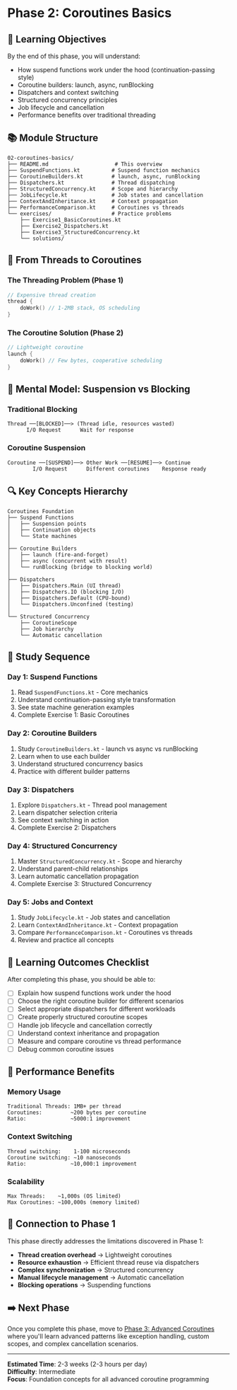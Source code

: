 # Phase 2: Coroutines Basics

## 🎯 Learning Objectives

By the end of this phase, you will understand:
- How suspend functions work under the hood (continuation-passing style)
- Coroutine builders: launch, async, runBlocking
- Dispatchers and context switching
- Structured concurrency principles
- Job lifecycle and cancellation
- Performance benefits over traditional threading

## 📚 Module Structure

```
02-coroutines-basics/
├── README.md                     # This overview
├── SuspendFunctions.kt          # Suspend function mechanics
├── CoroutineBuilders.kt         # launch, async, runBlocking
├── Dispatchers.kt               # Thread dispatching
├── StructuredConcurrency.kt     # Scope and hierarchy
├── JobLifecycle.kt              # Job states and cancellation
├── ContextAndInheritance.kt     # Context propagation
├── PerformanceComparison.kt     # Coroutines vs threads
└── exercises/                   # Practice problems
    ├── Exercise1_BasicCoroutines.kt
    ├── Exercise2_Dispatchers.kt
    ├── Exercise3_StructuredConcurrency.kt
    └── solutions/
```

## 🚀 From Threads to Coroutines

### The Threading Problem (Phase 1)
```kotlin
// Expensive thread creation
thread {
    doWork() // 1-2MB stack, OS scheduling
}
```

### The Coroutine Solution (Phase 2)
```kotlin
// Lightweight coroutine
launch {
    doWork() // Few bytes, cooperative scheduling
}
```

## 🧠 Mental Model: Suspension vs Blocking

### Traditional Blocking
```
Thread ──[BLOCKED]──> (Thread idle, resources wasted)
      I/O Request      Wait for response
```

### Coroutine Suspension
```
Coroutine ──[SUSPEND]──> Other Work ──[RESUME]──> Continue
        I/O Request      Different coroutines    Response ready
```

## 🔍 Key Concepts Hierarchy

```
Coroutines Foundation
├── Suspend Functions
│   ├── Suspension points
│   ├── Continuation objects
│   └── State machines
│
├── Coroutine Builders
│   ├── launch (fire-and-forget)
│   ├── async (concurrent with result)
│   └── runBlocking (bridge to blocking world)
│
├── Dispatchers
│   ├── Dispatchers.Main (UI thread)
│   ├── Dispatchers.IO (blocking I/O)
│   ├── Dispatchers.Default (CPU-bound)
│   └── Dispatchers.Unconfined (testing)
│
└── Structured Concurrency
    ├── CoroutineScope
    ├── Job hierarchy
    └── Automatic cancellation
```

## 📖 Study Sequence

### Day 1: Suspend Functions
1. Read `SuspendFunctions.kt` - Core mechanics
2. Understand continuation-passing style transformation
3. See state machine generation examples
4. Complete Exercise 1: Basic Coroutines

### Day 2: Coroutine Builders
1. Study `CoroutineBuilders.kt` - launch vs async vs runBlocking
2. Learn when to use each builder
3. Understand structured concurrency basics
4. Practice with different builder patterns

### Day 3: Dispatchers
1. Explore `Dispatchers.kt` - Thread pool management
2. Learn dispatcher selection criteria
3. See context switching in action
4. Complete Exercise 2: Dispatchers

### Day 4: Structured Concurrency
1. Master `StructuredConcurrency.kt` - Scope and hierarchy
2. Understand parent-child relationships
3. Learn automatic cancellation propagation
4. Complete Exercise 3: Structured Concurrency

### Day 5: Jobs and Context
1. Study `JobLifecycle.kt` - Job states and cancellation
2. Learn `ContextAndInheritance.kt` - Context propagation
3. Compare `PerformanceComparison.kt` - Coroutines vs threads
4. Review and practice all concepts

## 🎯 Learning Outcomes Checklist

After completing this phase, you should be able to:

- [ ] Explain how suspend functions work under the hood
- [ ] Choose the right coroutine builder for different scenarios
- [ ] Select appropriate dispatchers for different workloads
- [ ] Create properly structured coroutine scopes
- [ ] Handle job lifecycle and cancellation correctly
- [ ] Understand context inheritance and propagation
- [ ] Measure and compare coroutine vs thread performance
- [ ] Debug common coroutine issues

## 🔄 Performance Benefits

### Memory Usage
```
Traditional Threads: 1MB+ per thread
Coroutines:         ~200 bytes per coroutine
Ratio:              ~5000:1 improvement
```

### Context Switching
```
Thread switching:    1-100 microseconds
Coroutine switching: ~10 nanoseconds  
Ratio:              ~10,000:1 improvement
```

### Scalability
```
Max Threads:    ~1,000s (OS limited)
Max Coroutines: ~100,000s (memory limited)
```

## 🔗 Connection to Phase 1

This phase directly addresses the limitations discovered in Phase 1:
- **Thread creation overhead** → Lightweight coroutines
- **Resource exhaustion** → Efficient thread reuse via dispatchers
- **Complex synchronization** → Structured concurrency
- **Manual lifecycle management** → Automatic cancellation
- **Blocking operations** → Suspending functions

## ➡️ Next Phase

Once you complete this phase, move to [Phase 3: Advanced Coroutines](../03-coroutines-advanced/README.md) where you'll learn advanced patterns like exception handling, custom scopes, and complex cancellation scenarios.

---

**Estimated Time**: 2-3 weeks (2-3 hours per day)  
**Difficulty**: Intermediate  
**Focus**: Foundation concepts for all advanced coroutine programming